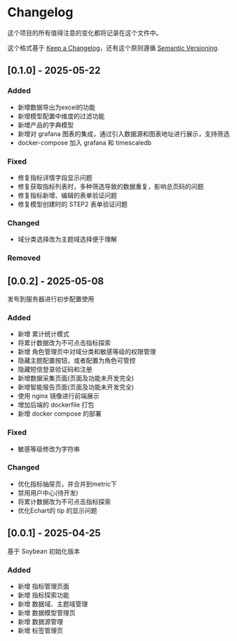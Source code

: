 # Changelog

这个项目的所有值得注意的变化都将记录在这个文件中。

这个格式基于 [Keep a Changelog](https://keepachangelog.com/en/1.1.0/)，还有这个原则遵循 [Semantic Versioning](https://semver.org/spec/v2.0.0.html).

## [0.1.0] - 2025-05-22

### Added
- 新增数据导出为excel的功能
- 新增模型配置中维度的过滤功能
- 新增产品的字典模型
- 新增对 grafana 图表的集成，通过引入数据源和图表地址进行展示，支持筛选
- docker-compose 加入 grafana 和 timescaledb

### Fixed
- 修复指标详情字段显示问题
- 修复获取指标列表时，多种筛选导致的数据重复，影响总页码的问题
- 修复指标新增、编辑的表单验证问题
- 修复模型创建时的 STEP2 表单验证问题

### Changed
- 域分类选择改为主题域选择便于理解

### Removed

## [0.0.2] - 2025-05-08

发布到服务器进行初步配置使用

### Added
- 新增 累计统计模式
- 将累计数据改为不可点击指标探索
- 新增 角色管理页中对域分类和敏感等级的权限管理
- 隐藏主题配置按钮，或者配置为角色可管控
- 隐藏短信登录验证码和注册
- 新增数据采集页面(页面及功能未开发完全)
- 新增智能报告页面(页面及功能未开发完全)
- 使用 nginx 镜像进行前端展示
- 增加后端的 dockerfile 打包
- 新增 docker compose 的部署

### Fixed
- 敏感等级修改为字符串

### Changed
- 优化指标抽屉页，并合并到metric下
- 禁用用户中心(待开发)
- 将累计数据改为不可点击指标探索
- 优化Echart的 tip 的显示问题

## [0.0.1] - 2025-04-25

基于 Soybean 初始化版本

### Added

- 新增 指标管理页面
- 新增 指标探索功能
- 新增 数据域、主题域管理
- 新增 数据模型管理页
- 新增 数据源管理
- 新增 标签管理页   
